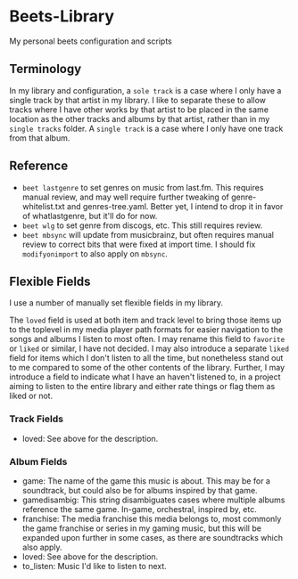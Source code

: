 # Beets-Library

My personal beets configuration and scripts

## Terminology

In my library and configuration, a `sole track` is a case where I only have a single track by that artist in my library. I like to separate these to allow tracks where I have other works by that artist to be placed in the same location as the other tracks and albums by that artist, rather than in my `single tracks` folder.
A `single track` is a case where I only have one track from that album.

## Reference

- `beet lastgenre` to set genres on music from last.fm. This requires manual review, and may well require further tweaking of genre-whitelist.txt and genres-tree.yaml. Better yet, I intend to drop it in favor of whatlastgenre, but it'll do for now.
- `beet wlg` to set genre from discogs, etc. This still requires review.
- `beet mbsync` will update from musicbrainz, but often requires manual review to correct bits that were fixed at import time. I should fix `modifyonimport` to also apply on `mbsync`.

## Flexible Fields

I use a number of manually set flexible fields in my library.

The `loved` field is used at both item and track level to bring those items up to the toplevel in my media player path formats for easier navigation to the songs and albums I listen to most often. I may rename this field to `favorite` or `liked` or similar, I have not decided. I may also introduce a separate `liked` field for items which I don't listen to all the time, but nonetheless stand out to me compared to some of the other contents of the library. Further, I may introduce a field to indicate what I have an haven't listened to, in a project aiming to listen to the entire library and either rate things or flag them as liked or not.

### Track Fields

- loved: See above for the description.

### Album Fields

- game: The name of the game this music is about. This may be for a soundtrack, but could also be for albums inspired by that game.
- gamedisambig: This string disambiguates cases where multiple albums reference the same game. In-game, orchestral, inspired by, etc.
- franchise: The media franchise this media belongs to, most commonly the game franchise or series in my gaming music, but this will be expanded upon further in some cases, as there are soundtracks which also apply.
- loved: See above for the description.
- to_listen: Music I'd like to listen to next.

